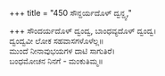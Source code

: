 +++
title = "450 ಸೌನ್ದರ್ಯದೊಳ್ ದ್ವನ್ದ್ವ,"

+++
ಸೌಂದರ್ಯದೊಳ್ ದ್ವಂದ್ವ, ಬಾಂಧವ್ಯದೊಳ್ ದ್ವಂದ್ವ।  
ದ್ವಂದ್ವವೀ ಲೋಕ ಸಹವಾಸಗಳೊಳೆಲ್ಲ॥  
ಮುಂದೆ ನೀನಾವುಭಯಗಳ ದಾಟಿ ಸಾಗುತಿರೆ।  
ಬಂಧಮೋಚನ ನಿನಗೆ - ಮಂಕುತಿಮ್ಮ॥  
